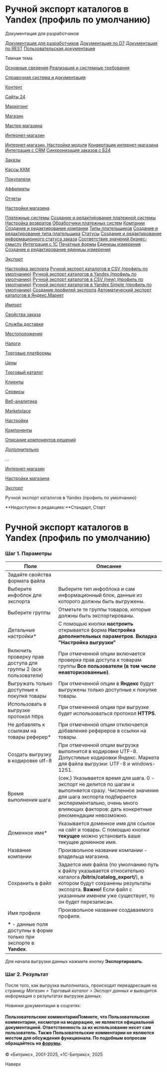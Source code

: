 # Ручной экспорт каталогов в Yandex (профиль по умолчанию)

Документация для разработчиков

[Документация для разработчиков](https://dev.1c-bitrix.ru/api_help/)
[Документация по D7](https://dev.1c-bitrix.ru/api_d7/)
[Документация по REST](https://dev.1c-bitrix.ru/rest_help/)
[Пользовательская документация](https://dev.1c-bitrix.ru/user_help/)

Темная тема

[Основные сведения](/user_help/index.php)
[Реализация и системные требования](/user_help/reqintro.php)

[Справочная система и документация](/user_help/help/index.php)

[Контент](/user_help/content/index.php)

[Сайты 24](/user_help/sites24/index.php)

[Маркетинг](/user_help/marketing/index.php)

[Магазин](/user_help/store/index.php)

[Мастер магазина](/user_help/store/storeassist.php)

[Интернет-магазин](/user_help/store/sale/index.php)

[Интернет-магазин. Настройки модуля](/user_help/store/sale/settings_sale.php)
[Конвертация интернет-магазина](/user_help/store/sale/sale_converter.php)
[Интеграция с CRM](/user_help/store/sale/sale_crm.php)
[Синхронизация заказов с Б24](/user_help/store/sale/sale_order_crm.php)

[Заказы](/user_help/store/sale/orders/index.php)

[Кассы ККМ](/user_help/store/sale/cashbox/index.php)

[Покупатели](/user_help/store/sale/user_accounts/index.php)

[Аффилиаты](/user_help/store/sale/affiliates/index.php)

[Отчеты](/user_help/store/sale/statistic/index.php)

[Настройки магазина](/user_help/store/sale/settings/index.php)

[Платежные системы](/user_help/store/sale/settings/sale_pay_system.php)
[Создание и редактирование платежной системы](/user_help/store/sale/settings/sale_pay_system_edit.php)
[Настройка возвратов](/user_help/store/sale/settings/sale_ps_handler_refund.php)
[Обработчики платежных систем](/user_help/store/sale/settings/sale_pay_system_file.php)
[Компании](/user_help/store/sale/settings/sale_company.php)
[Создание и редактирование компании](/user_help/store/sale/settings/sale_company_edit.php)
[Типы плательщиков](/user_help/store/sale/settings/sale_person_type.php)
[Создание и редактирование типа плательщика](/user_help/store/sale/settings/sale_person_type_edit.php)
[Статусы](/user_help/store/sale/settings/sale_status.php)
[Создание и редактирование информационного статуса заказа](/user_help/store/sale/settings/sale_status_edit.php)
[Соответствие значений бизнес-смыслу](/user_help/store/sale/settings/sale_business_value.php)
[Интеграция с 1С](/user_help/store/sale/settings/1c_admin.php)
[Печатные формы](/user_help/store/sale/settings/print_form.php)
[Единицы измерения](/user_help/store/sale/settings/cat_measure_list.php)
[Создание и редактирование единицы измерения](/user_help/store/sale/settings/cat_measure_edit.php)

[Экспорт](/user_help/store/sale/settings/export/index.php)

[Настройка экспорта](/user_help/store/sale/settings/export/cat_export_setup.php)
[Ручной экспорт каталогов в CSV (профиль по умолчанию)](/user_help/store/sale/settings/export/export_csv.php)
[Ручной экспорт каталогов в Yandex (профиль по умолчанию)](/user_help/store/sale/settings/export/cat_export_set.php)
[Ручной экспорт каталогов в CSV (new) (профиль по умолчанию)](/user_help/store/sale/settings/export/cat_export_csv_new.php)
[Ручной экспорт каталогов в Yandex Simple (профиль по умолчанию)](/user_help/store/sale/settings/export/cat_export_setup_ysimple.php)
[Создание профилей экспорта](/user_help/store/sale/settings/export/cat_export_setup_creat_prf.php)
[Автоматический экспорт каталогов в Яндекс.Маркет](/user_help/store/sale/settings/export/yandex_money.php)

[Импорт](/user_help/store/sale/settings/import/index.php)

[Свойства заказа](/user_help/store/sale/settings/order_props/index.php)

[Службы доставки](/user_help/store/sale/settings/delivery/index.php)

[Местоположения](/user_help/store/sale/settings/location2/index.php)

[Налоги](/user_help/store/sale/settings/tax/index.php)

[Торговые платформы](/user_help/store/sale/settings/trandingplatforms/index.php)

[Цены](/user_help/store/sale/settings/prices/index.php)

[Торговый каталог](/user_help/store/catalog/index.php)

[Клиенты](/user_help/clients/index.php)

[Сервисы](/user_help/service/index.php)

[Веб-аналитика](/user_help/statistic/index.php)

[Marketplace](/user_help/marketplace/index.php)

[Настройки](/user_help/settings/index.php)

[Компоненты](/user_help/components/index.php)

[Описание компонентов решений](/user_help/description_decisions/index.php)

[Дополнительно](/user_help/additional/index.php)

...

[Интернет-магазин](/user_help/store/sale/index.php)

[Настройки магазина](/user_help/store/sale/settings/index.php)

[Экспорт](/user_help/store/sale/settings/export/index.php)

Ручной экспорт каталогов в Yandex (профиль по умолчанию)

**Недоступно в редакциях:**Стандарт, Старт

# Ручной экспорт каталогов в Yandex (профиль по умолчанию)

### Шаг 1. Параметры

| Поле | Описание |
| --- | --- |
| Задайте свойства формата файла | |
| Выберите инфоблок для экспорта | Выберите тип инфоблока и сам информационный блок, данные из которого должны быть выгружены. |
| Выберите группы | Отметьте те группы товаров, которые должны быть экспортированы. |
| Детальные настройки\* | С помощью кнопки **настроить** открывается форма **Настройка дополнительных параметров**. **Вкладка "Настройка выгрузки"**   | Поле | Описание | | --- | --- | | Тип описания | Выберите тип описания товаров в вашем каталоге:  * упрощенное; * vendor.model; * book; * audiobook; * artist.title. | | Общие настройки | Выберите место, откуда будет копироваться Подробное описание товара:  * описание для анонса (PREVIEW\_TEXT); * детальное описание (DETAIL\_TEXT). | | Настройки типа описания | Перечень настроек зависит от выбранного типа описания:  * Описание **упрощенное** не имеет настроек. Используется по умолчанию. * Описание **vendor.model** (наиболее удобный вариант с точки зрения Яндекс.Маркета) позволяет выводить разные типы товаров. В настройках этого описания представлены следующие параметры:   + Производитель (vendor);   + Код производителя (vendorCode);   + Модель (model);   + Гарантия производителя (manufacturer\_warranty).Выберите соответствие этих параметров свойствам экспортируемого торгового каталога. * Описание **book** - специальный тип описания для книг. В настройках этого описания представлены следующие параметры:   + Автор (author);   + Издательство (publisher);   + Серия (series);   + Год издания (year);   + Код книги (ISBN);   + Кол-во томов (volume);   + Номер тома (part);   + Язык (language);   + Переплет (binding);   + Кол-во страниц (page\_extent);   + Оглавление (table\_of\_contents).Выберите соответствие этих параметров свойствам экспортируемого торгового каталога. * Описание **audiobook** - специальный тип описания для аудиокниг. В настройках этого описания представлены следующие параметры:   + Автор (author);   + Издательство (publisher);   + Серия (series);   + Год издания (year);   + Код книги (ISBN);   + Исполнитель (performed\_by);   + Тип (performance\_type)   + Язык (language);   + Кол-во томов (volume);   + Номер тома (part);   + Формат аудиокниги (format);   + Носитель (storage);   + Время звучания (mm.ss) (recording\_length);   + Оглавление (table\_of\_contents).Выберите соответствие этих параметров свойствам экспортируемого торгового каталога. * Описание **artist.title** - специальный тип для описания музыкальной продукции. В настройках этого описания представлены следующие параметры:   + Наименование (title);   + Исполнитель (artist);   + Режиссер (director);   + Актеры (starring);   + Оригинальное наименование (originalName);   + Страна (country);   + Год издания (year)   + Носитель (media).Выберите соответствие этих параметров свойствам экспортируемого торгового каталога. | | Дополнительные свойства для выгрузки | Выберите свойства, которые должны быть выгружены. Используя кнопку **Еще**, вы можете добавить любое количество свойств. | | Выгрузка торговых предложений | Выгрузка торговых предложений доступна только для инфоблоков с поддержкой SKU. В этом случае выбирается условие, по которому отбираются торговые предложения для выгрузки:  * все предложения товара; * предложение с минимальной ценой; * отбор по свойству.  Условие отбора по свойству доступно в том случае, если в инфоблоке торговых предложений имеется хотя бы еще одно свойство помимо свойства привязки к товарам. В этом случае при отборе по свойству, кроме самого свойства, следует выбрать условие отбора (*пусто*, *не пусто*, *равно* или *не равно*) и заполнить поле **Значения**.) **Внимание:** Сейчас по правилам площадки Яндекс.Маркет каждому торговому предложению должна соответствовать уникальная страница. Штатно в продукте торговые предложения не имеют уникальных URL страниц. Варианты решения на настоящий момент :   - В параметре **Выгрузка торговых предложений** выберите вариант **предложение с минимальной ценой**. В этом случае товар будет выгружен только с одним предложением, имеющим наименьшую цену;  - Воспользоваться одним из готовых решений [Маркетплейса](https://marketplace.1c-bitrix.ru/). |   **Вкладка "Валюты и цены"**.   | Поле | Описание | | --- | --- | | Цены | | | Выводить цену | Укажите какая цена должна выводиться: оптимальная или одного из используемых в магазине типов цен.   Оптимальная цена определяется следующим образом: выбираются все доступные типы цен, смотрятся цены этих типов, учитываются скидки и из получившихся берется минимальная. | | Валюты | | | валюта | Отметьте нужные для экспорта валюты | | курс | В выпадающем списке выберите один из курсов валют:  * (SITE) сайт - курс, заданный на сайте для данной валюты. * (CBRF) Центральный банк РФ - курс, установленный ЦБРФ на текущую дату по данной валюте. * (NBU) Национальный банк Украины - курс, установленный НБУ на текущую дату по данной валюте. * (NBK) Национальный банк Казахстана - курс, установленный НБК на текущую дату по данной валюте. * (CB) банк своего региона - курс, установленный национальным банком той страны, которая указана в настройках магазина в профиле Яндекс.Маркета. | | коррекция курса | Вы можете установить процент, который будет прибавляться к полученному курсу валюты. |   **Вкладка "НДС"**   | Поле | Описание | | --- | --- | | Выгружать ставки НДС | При отмеченной опции будет выполняться выгрузка ставок НДС. **Внимание!** Выгрузка ставок НДС для товаров необходима только субъектам РФ, работающим по модели CPA с включенной предоплатой на Маркете. Могут быть выгружены следующие ставки НДС: 0, 10%, 18%, НДС отсутствует. | | Базовая ставка на основной ассортимент | Параметр отображается при отмеченной опции **Выгружать ставки НДС**. Выберите нужную ставку из списка. |   **Кнопки управления**   | Поле | Описание | | --- | --- | | Сохранить | Сохранение внесенных настроек для экспорта. | | Отменить | Отмена введенных настроек в форме. Будут использованы настройки по умолчанию. | |
| Включить проверку прав доступа для группы 2 (все пользователи) | При отмеченной опции включается проверка прав доступа к товарам группы **Все пользователи (в том числе неавторизованные)**. |
| Выгружать только доступные к покупке товары | При отмеченной опции в **Яндекс** будут выгружены только доступные к покупке товары. |
| Использовать в выгрузке протокол https | При отмеченной опции при выгрузке будет использоваться протокол **HTTPS**. |
| Не добавлять к ссылкам на товары реферер\* | При отмеченной опции отключается добавление рефереров в ссылки на товары. |
| Создать выгрузку в кодировке utf-8 | При отмеченной опции выгрузка выполнится в кодировке UTF-8. Допустимые кодировки Яндекс. Маркета для файла выгрузки: UTF-8 и windows-1251. |
| Время выполнения шага | (сек.) Указывается время для шага. 0 - экспорт не делится по шагам и выполняется сразу. Численное значение для шага экспорта подбирается экспериментально, очень много влияющих факторов: дать конкретные рекомендации невозможно. |
| Доменное имя\* | Указывается доменное имя для ссылок на сайт и товары. С помощью кнопки **текущее** можно установить ваше текущее доменное имя. |
| Название компании | Произвольное название компании - владельца магазина. |
| Сохранить в файл | Задается имя файла (по умолчанию путь к файлу указывается относительно каталога **/bitrix/catalog\_export/**), в котором будут сохранены результаты экспорта. **Важно!** Если файл с указанным именем уже существует, то он будет перезаписан. |
| Имя профиля | Произвольное название создаваемого профиля. |
| **\*** - данные поля доступны в форме только при экспорте в **Yandex**. | |

Для начала выгрузки данных нажмите кнопку **Экспортировать**.

### Шаг 2. Результат

После того, как выгрузка выполнилась, происходит переадресация на страницу *Магазин > Торговый каталог > Экспорт данных* и выводится информация о результатах выгрузки данных.

Новинки документации в соцсетях:

#### Пользовательские комментарииПомните, что Пользовательские комментарии, несмотря на модерацию, не являются официальной документацией. Ответственность за их использование несет сам пользователь. Также Пользовательские комментарии не являются местом для обсуждения функционала. По подобным вопросам обращайтесь на [форумы](http://dev.1c-bitrix.ru/community/forums/group1/).

© «Битрикс», 2001-2025, «1С-Битрикс», 2025

Наверх